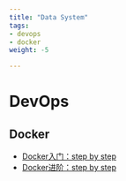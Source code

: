 ```yaml
---
title: "Data System"
tags:
- devops
- docker
weight: -5

---
```


# DevOps

## Docker

* [Docker入门：step by step](notes/hands-on-docker_1.md)
* [Docker进阶：step by step](notes/hands-on-docker_2.md)